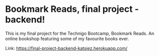# Bookmark Reads, final project - backend!

This is my final project for the Technigo Bootcamp, Bookmark Reads. An online bookshop featuring some of my favourite books ever.

Link: https://final-project-backend-katsiez.herokuapp.com/
